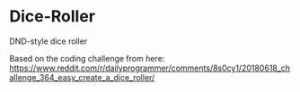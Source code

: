 # Dice-Roller
DND-style dice roller

Based on the coding challenge from here: https://www.reddit.com/r/dailyprogrammer/comments/8s0cy1/20180618_challenge_364_easy_create_a_dice_roller/
